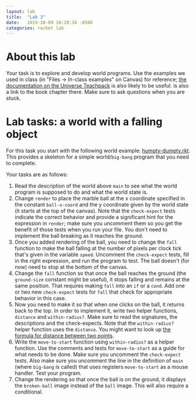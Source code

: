 ```yaml
---
layout: lab
title:  "Lab 3"
date:   2019-10-09 10:28:34 -0500
categories: racket lab
---
```


# About this lab

Your task is to explore and develop world programs. Use the 
examples we used in class (in "Files -> In-class examples" on Canvas) 
for reference; [the documentation on the Universe Teachpack](https://docs.racket-lang.org/teachpack/2htdpuniverse.html) 
is also likely to be useful.
is also a link to the book chapter there. Make sure to ask questions
when you are stuck.

# Lab tasks: a world with a falling object

For this task you start with the following world example:
[humpty-dumpty.rkt](../humpty-dumpty.rkt). This provides a
skeleton for a simple world/`big-bang` program that you need to 
complete.

Your tasks are as follows:

1.  Read the description of the world above `main` to see what the world
    program is supposed to do and what the world state is.
2.  Change `render` to place the marble ball at the x coordinate
    specified in the constant `ball-x-coord` and the y coordinate given
    by the world state (it starts at the top of the canvas). Note that
    the `check-expect` tests indicate the correct behavior 
    and provide a significant hint for the
    expression in `render`; make sure you uncomment them so you 
    get the benefit of those tests when you run your file.
    You don't need to implement the ball
    breaking as it reaches the ground.
3.  Once you added rendering of the ball, you need to change the `fall`
    function to make the ball falling at the number of pixels per clock
    tick that's given in the variable `speed`. Uncomment the
    `check-expect` tests, fill in the right expression, and run the program to
    test. The ball doesn't (for now) need to stop at the bottom of the canvas.
4.  Change the `fall` function so that once the ball reaches the ground
    (the `ground-size` constant might be useful), it stops falling and remains at the
    same position. That requires making `fall` into an `if` or a
    `cond`. Add one or two new `check-expect` tests for `fall` that
    check for appropriate behavior in this case.
5.  Now you need to make it so that when one clicks on the ball, it
    returns back to the top. In order to implement it, write two helper
    functions, `distance` and `within-radius?`. Make sure to read the
    signatures, the descriptions and the check-expects. Note that the
    `within-radius?` helper function uses the `distance`. You 
    might want to look up [the formula for distance between 
    two points](https://www.wikihow.com/Find-the-Distance-Between-Two-Points).
6.  Write the `move-to-start` function using `within-radius?` 
    as a helper function. Use the comments and tests for 
    `move-to-start` as a guide for what needs to be done. Make sure 
    you uncomment the `check-expect` tests. Also make sure you
    uncomment the line in
    the definition of `main` (where `big-bang` is called) that uses registers `move-to-start` as a mouse handler. Test your program.
7.  Change the rendering so that once the ball
    is on the ground, it displays the `broken-ball` image instead of the `ball` image. This will also require a conditional.
